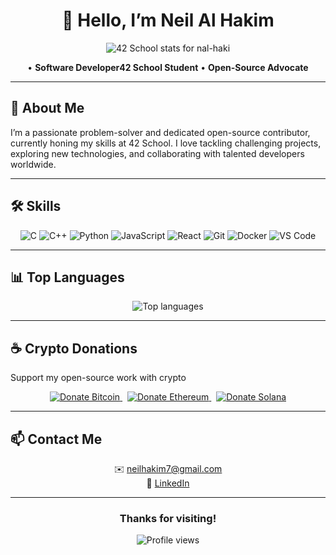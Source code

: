 <div align="center">
  <h1>👋 Hello, I’m Neil Al Hakim</h1>
  <img src="https://badge.mediaplus.ma/binary/nal-haki" alt="42 School stats for nal-haki" />
</div>

<p align="center">
   • <strong>Software Developer</strong><strong>42 School Student</strong> • <strong>Open-Source Advocate</strong>
</p>

---

## 🚀 About Me

I’m a passionate problem-solver and dedicated open-source contributor, currently honing my skills at 42 School. I love tackling challenging projects, exploring new technologies, and collaborating with talented developers worldwide.

---

## 🛠️ Skills

<p align="center">
  <img src="https://img.shields.io/badge/C-00599C?style=for-the-badge&logo=c&logoColor=white" alt="C" />
  <img src="https://img.shields.io/badge/C%2B%2B-00599C?style=for-the-badge&logo=c%2B%2B&logoColor=white" alt="C++" />
  <img src="https://img.shields.io/badge/Python-3776AB?style=for-the-badge&logo=python&logoColor=white" alt="Python" />
  <img src="https://img.shields.io/badge/JavaScript-F7DF1E?style=for-the-badge&logo=javascript&logoColor=black" alt="JavaScript" />
  <img src="https://img.shields.io/badge/React-61DAFB?style=for-the-badge&logo=react&logoColor=black" alt="React" />
  <img src="https://img.shields.io/badge/Git-F05032?style=for-the-badge&logo=git&logoColor=white" alt="Git" />
  <img src="https://img.shields.io/badge/Docker-2496ED?style=for-the-badge&logo=docker&logoColor=white" alt="Docker" />
  <img src="https://img.shields.io/badge/VS_Code-007ACC?style=for-the-badge&logo=visual-studio-code&logoColor=white" alt="VS Code" />
</p>

---

## 📊 Top Languages

<p align="center">
  <img src="https://github-readme-stats.vercel.app/api/top-langs/?username=hawkim&layout=compact&theme=radical" alt="Top languages" />
</p>

---

## ☕ Crypto Donations

Support my open-source work with crypto

<p align="center">
  <a href="https://hawkim.github.io/Hawkim/donate-btc.html" title="Donate Bitcoin">
    <img src="https://img.shields.io/badge/Donate-Bitcoin-ff9900?logo=bitcoin&logoColor=white" alt="Donate Bitcoin" />
  </a>
  &nbsp;
  <a href="https://hawkim.github.io/Hawkim/donate-eth.html" title="Donate Ethereum">
    <img src="https://img.shields.io/badge/Donate-Ethereum-627eea?logo=ethereum&logoColor=white" alt="Donate Ethereum" />
  </a>
  &nbsp;
  <a href="https://hawkim.github.io/Hawkim/donate-sol.html" title="Donate Solana">
    <img src="https://img.shields.io/badge/Donate-Solana-00FFA3?logo=solana&logoColor=white" alt="Donate Solana" />
  </a>
</p>

---

## 📫 Contact Me

<p align="center">
  ✉️ <a href="mailto:neilhakim7@gmail.com">neilhakim7@gmail.com</a><br />
  🔗 <a href="https://www.linkedin.com/in/neil-al-hakim-39931a219/">LinkedIn</a>
</p>

---

<div align="center">
  <h3>Thanks for visiting!</h3>
  <img src="https://komarev.com/ghpvc/?username=hawkim&style=plastic&color=red" alt="Profile views" />
</div>
